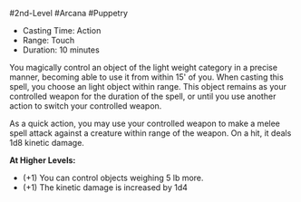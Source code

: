 #2nd-Level #Arcana #Puppetry
 
- Casting Time: Action
- Range: Touch
- Duration: 10 minutes  

You magically control an object of the light weight category in a precise manner, becoming able to use it from within 15' of you. When casting this spell, you choose an light object within range. This object remains as your controlled weapon for the duration of the spell, or until you use another action to switch your controlled weapon.  

As a quick action, you may use your controlled weapon to make a melee spell attack against a creature within range of the weapon. On a hit, it deals 1d8 kinetic damage.
 
**At Higher Levels:** 
* (+1) You can control objects weighing 5 lb more.
* (+1) The kinetic damage is increased by 1d4
